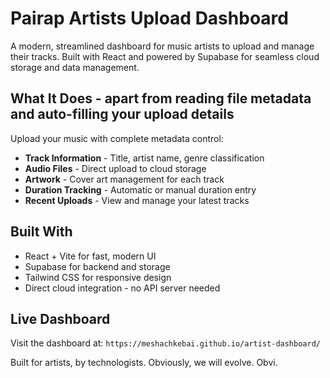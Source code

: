 # Pairap Artists Upload Dashboard

A modern, streamlined dashboard for music artists to upload and manage their tracks. Built with React and powered by Supabase for seamless cloud storage and data management.

## What It Does - apart from reading file metadata and auto-filling your upload details

Upload your music with complete metadata control:
- **Track Information** - Title, artist name, genre classification
- **Audio Files** - Direct upload to cloud storage
- **Artwork** - Cover art management for each track
- **Duration Tracking** - Automatic or manual duration entry
- **Recent Uploads** - View and manage your latest tracks

## Built With

- React + Vite for fast, modern UI
- Supabase for backend and storage
- Tailwind CSS for responsive design
- Direct cloud integration - no API server needed

## Live Dashboard

Visit the dashboard at: `https://meshachkebai.github.io/artist-dashboard/`

Built for artists, by technologists. Obviously, we will evolve. Obvi.
